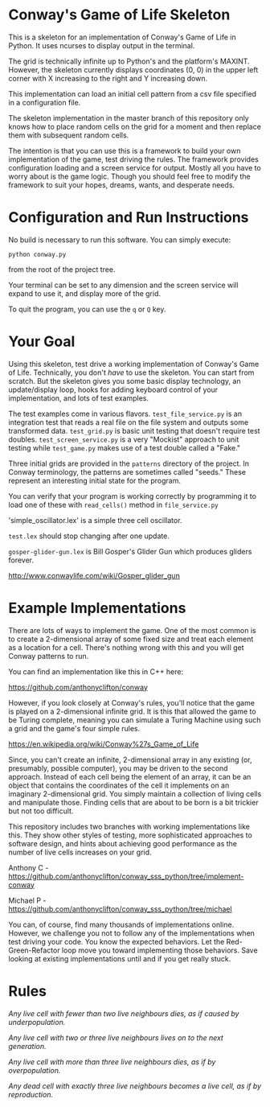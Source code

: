 Conway's Game of Life Skeleton
==============================

This is a skeleton for an implementation of Conway's Game of Life
in Python.  It uses ncurses to display output in the terminal.

The grid is technically infinite up to Python's and the platform's
MAXINT.  However, the skeleton currently displays coordinates (0, 0)
in the upper left corner with X increasing to the right and Y increasing
down.

This implementation can load an initial cell pattern from a csv file
specified in a configuration file.

The skeleton implementation in the master branch of this repository
only knows how to place random cells on the grid for a moment and then
replace them with subsequent random cells.

The intention is that you can use this is a framework to build your own
implementation of the game, test driving the rules.  The framework provides
configuration loading and a screen service for output.  Mostly all you
have to worry about is the game logic.  Though you should feel free to
modify the framework to suit your hopes, dreams, wants, and desperate
needs.

Configuration and Run Instructions
==================================

No build is necessary to run this software.  You can simply execute:

```python conway.py```

from the root of the project tree.

Your terminal can be set to any dimension and the screen service will
expand to use it, and display more of the grid.

To quit the program, you can use the ```q``` or ```Q``` key.

Your Goal
=========

Using this skeleton, test drive a working implementation of Conway's
Game of Life.  Technically, you don't *have* to use the skeleton.  You
can start from scratch.  But the skeleton gives you some basic display
technology, an update/display loop, hooks for adding keyboard control
of your implementation, and lots of test examples.

The test examples come in various flavors.  ```test_file_service.py```
is an integration test that reads a real file on the file system and
outputs some transformed data.   ```test_grid.py``` is basic unit
testing that doesn't require test doubles.  ```test_screen_service.py```
is a very "Mockist" approach to unit testing while ```test_game.py```
makes use of a test double called a "Fake."

Three initial grids are provided in the ```patterns``` directory of the project.
In Conway terminology, the patterns are sometimes called "seeds."  These
represent an interesting initial state for the program.

You can verify that your program is working correctly by programming it to
load one of these with ```read_cells()``` method in ```file_service.py```

'simple_oscillator.lex' is a simple three cell oscillator.

`test.lex` should stop changing after one update.

`gosper-glider-gun.lex` is Bill Gosper's Glider Gun which produces gliders forever.

http://www.conwaylife.com/wiki/Gosper_glider_gun

Example Implementations
=======================

There are lots of ways to implement the game.  One of the most common is to create
a 2-dimensional array of some fixed size and treat each element as a location for
a cell.  There's nothing wrong with this and you will get Conway patterns to run.

You can find an implementation like this in C++ here:

https://github.com/anthonyclifton/conway

However, if you look closely at Conway's rules, you'll notice that the game is played
on a 2-dimensional infinite grid.  It is this that allowed the game to be Turing
complete, meaning you can simulate a Turing Machine using such a grid and the
game's four simple rules.

https://en.wikipedia.org/wiki/Conway%27s_Game_of_Life

Since, you can't create an infinite, 2-dimensional array in any existing (or,
presumably, possible computer), you may be driven to the second approach.
Instead of each cell being the element of an array, it can be an object that
contains the coordinates of the cell it implements on an imaginary 2-dimensional
grid.  You simply maintain a collection of living cells and manipulate those.
Finding cells that are about to be born is a bit trickier but not too difficult.

This repository includes two branches with working implementations like this.
They show other styles of testing, more sophisticated approaches to software design,
and hints about achieving good performance as the number of live cells increases
on your grid.

Anthony C - https://github.com/anthonyclifton/conway_sss_python/tree/implement-conway

Michael P - https://github.com/anthonyclifton/conway_sss_python/tree/michael

You can, of course, find many thousands of implementations online.  However, we
challenge you not to follow any of the implementations when test driving your
code.  You know the expected behaviors.  Let the Red-Green-Refactor loop move
you toward implementing those behaviors.  Save looking at existing implementations
until and if you get really stuck.

Rules
=====

_Any live cell with fewer than two live neighbours dies, as if caused by underpopulation._

_Any live cell with two or three live neighbours lives on to the next generation._

_Any live cell with more than three live neighbours dies, as if by overpopulation._

_Any dead cell with exactly three live neighbours becomes a live cell, as if by reproduction._
